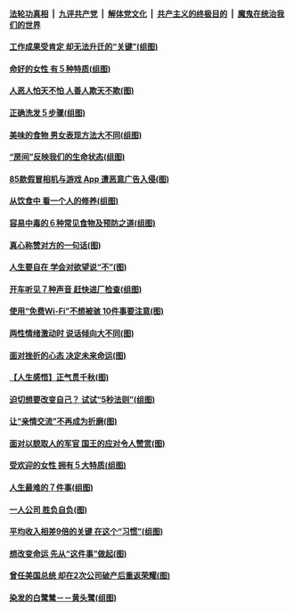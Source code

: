 ####  [法轮功真相](../../../../basic/blob/master/README.md?t=08192126) &nbsp;|&nbsp; [九评共产党](../../../../9ping.md/blob/master/README.md?t=08192126) &nbsp;|&nbsp; [解体党文化](../../../../jtdwh.md/blob/master/README.md?t=08192126)  &nbsp;|&nbsp; [共产主义的终极目的](../../../../gczydzjmd.md/blob/master/README.md?t=08192126) &nbsp;|&nbsp; [魔鬼在统治我们的世界](../../../../mgztzwmdsj.md/blob/master/README.md?t=08192126) 

#### [工作成果受肯定 却无法升迁的“关键”(组图)](../pages/p8/904239.md?t=08192126) 

#### [命好的女性 有５种特质(组图)](../pages/p8/904008.md?t=08192126) 

#### [人恶人怕天不怕 人善人欺天不欺(图)](../pages/p8/903708.md?t=08192126) 

#### [正确洗发５步骤(组图)](../pages/p8/904066.md?t=08192126) 

#### [美味的食物 男女表现方法大不同(组图)](../pages/p8/904038.md?t=08192126) 

#### [“房间”反映我们的生命状态(组图)](../pages/p8/903625.md?t=08192126) 

#### [85款假冒相机与游戏 App 遭恶意广告入侵(图)](../pages/p8/904001.md?t=08192126) 

#### [从饮食中 看一个人的修养(组图)](../pages/p8/904020.md?t=08192126) 

#### [容易中毒的６种常见食物及预防之道(组图)](../pages/p8/904019.md?t=08192126) 

#### [真心称赞对方的一句话(图)](../pages/p8/903899.md?t=08192126) 

#### [人生要自在 学会对欲望说“不”(图)](../pages/p8/903822.md?t=08192126) 

#### [开车听见７种声音 赶快进厂检查(组图)](../pages/p8/903792.md?t=08192126) 

#### [使用“免费Wi-Fi”不想被骇 10件事要注意(图)](../pages/p8/903693.md?t=08192126) 

#### [两性情绪激动时 说话倾向大不同(图)](../pages/p8/903896.md?t=08192126) 

#### [面对挫折的心态 决定未来命运(图)](../pages/p8/903615.md?t=08192126) 

#### [【人生感悟】正气贯千秋(图)](../pages/p8/903658.md?t=08192126) 

#### [迫切想要改变自己？ 试试“5秒法则”(组图)](../pages/p8/903788.md?t=08192126) 

#### [让“亲情交流”不再成为折磨(图)](../pages/p8/903787.md?t=08192126) 

#### [面对以貌取人的军官 国王的应对令人赞赏(图)](../pages/p8/903601.md?t=08192126) 

#### [受欢迎的女性 拥有５大特质(组图)](../pages/p8/903664.md?t=08192126) 

#### [人生最难的７件事(组图)](../pages/p8/903690.md?t=08192126) 

#### [一人公司 胜负自负(图)](../pages/p8/903592.md?t=08192126) 

#### [平均收入相差9倍的关键 在这个“习惯”(组图)](../pages/p8/903609.md?t=08192126) 

#### [想改变命运 先从“这件事”做起(图)](../pages/p8/903613.md?t=08192126) 

#### [曾任美国总统 却在2次公司破产后重返荣耀(图)](../pages/p8/903065.md?t=08192126) 

#### [染发的白鹭鸶－－黄头鹭(组图)](../pages/p8/903550.md?t=08192126) 

